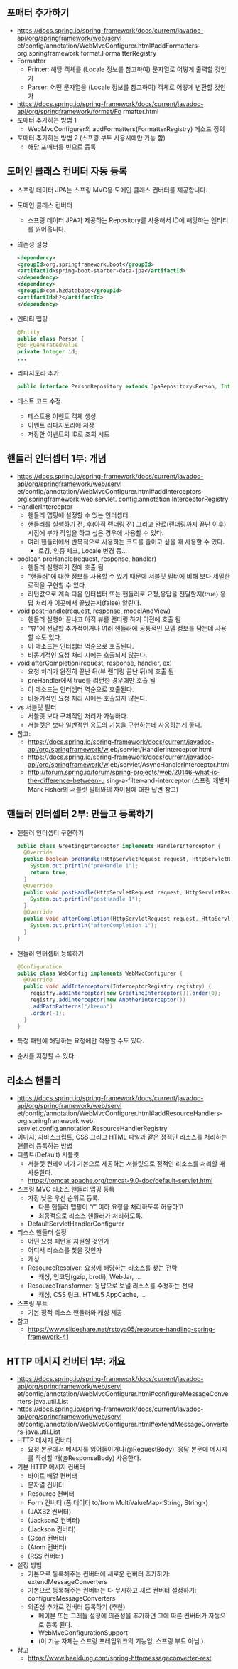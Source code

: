 ## 포매터 추가하기
- https://docs.spring.io/spring-framework/docs/current/javadoc-api/org/springframework/web/servl et/config/annotation/WebMvcConfigurer.html#addFormatters-org.springframework.format.Forma tterRegistry 
- Formatter 
    * Printer: 해당 객체를 (Locale 정보를 참고하여) 문자열로 어떻게 출력할 것인가
    * Parser: 어떤 문자열을 (Locale 정보를 참고하여) 객체로 어떻게 변환할 것인가 
- https://docs.spring.io/spring-framework/docs/current/javadoc-api/org/springframework/format/Fo rmatter.html 
- 포매터 추가하는 방법 1 
    * WebMvcConfigurer의 addFormatters(FormatterRegistry) 메소드 정의 
- 포매터 추가하는 방법 2 (스프링 부트 사용시에만 가능 함) 
    * 해당 포매터를 빈으로 등록

## 도메인 클래스 컨버터 자동 등록
- 스프링 데이터 JPA는 스프링 MVC용 도메인 클래스 컨버터를 제공합니다.
- 도메인 클래스 컨버터 
  * 스프링 데이터 JPA가 제공하는 Repository를 사용해서 ID에 해당하는 엔티티를 읽어옵니다. 
- 의존성 설정 

  ```xml
  <dependency> 
  <groupId>org.springframework.boot</groupId> 
  <artifactId>spring-boot-starter-data-jpa</artifactId> 
  </dependency> 
  <dependency> 
  <groupId>com.h2database</groupId> 
  <artifactId>h2</artifactId> 
  </dependency>
  ```

- 엔티티 맵핑 

  ```java
  @Entity 
  public class Person { 
  @Id @GeneratedValue 
  private Integer id; 
  ...
  
  ```

- 리파지토리 추가 

  ```java
  public interface PersonRepository extends JpaRepository<Person, Integer> { }
  ```

- 테스트 코드 수정 
  * 테스트용 이벤트 객체 생성 
  * 이벤트 리파지토리에 저장 
  * 저장한 이벤트의 ID로 조회 시도

## 핸들러 인터셉터 1부: 개념
- https://docs.spring.io/spring-framework/docs/current/javadoc-api/org/springframework/web/servl et/config/annotation/WebMvcConfigurer.html#addInterceptors-org.springframework.web.servlet. config.annotation.InterceptorRegistry 
- HandlerInterceptor 
  * 핸들러 맵핑에 설정할 수 있는 인터셉터 
  * 핸들러를 실행하기 전, 후(아직 랜더링 전) 그리고 완료(랜더링까지 끝난 이후) 시점에 부가 작업을 하고 싶은 경우에 사용할 수 있다. 
  * 여러 핸들러에서 반복적으로 사용하는 코드를 줄이고 싶을 때 사용할 수 있다. 
    * 로깅, 인증 체크, Locale 변경 등... 
- boolean preHandle(request, response, handler) 
  * 핸들러 실행하기 전에 호출 됨 
  * “핸들러"에 대한 정보를 사용할 수 있기 때문에 서블릿 필터에 비해 보다 세밀한 로직을 구현할 수 있다.
  * 리턴값으로 계속 다음 인터셉터 또는 핸들러로 요청,응답을 전달할지(true) 응답 처리가 이곳에서 끝났는지(false) 알린다. 
- void postHandle(request, response, modelAndView) 
  * 핸들러 실행이 끝나고 아직 뷰를 랜더링 하기 이전에 호출 됨 
  * “뷰"에 전달할 추가적이거나 여러 핸들러에 공통적인 모델 정보를 담는데 사용할 수도 있다. 
  * 이 메소드는 인터셉터 역순으로 호출된다. 
  * 비동기적인 요청 처리 시에는 호출되지 않는다.
- void afterCompletion(request, response, handler, ex) 
  * 요청 처리가 완전히 끝난 뒤(뷰 랜더링 끝난 뒤)에 호출 됨 
  * preHandler에서 true를 리턴한 경우에만 호출 됨
  * 이 메소드는 인터셉터 역순으로 호출된다. 
  * 비동기적인 요청 처리 시에는 호출되지 않는다. 
- vs 서블릿 필터
  * 서블릿 보다 구체적인 처리가 가능하다. 
  * 서블릿은 보다 일반적인 용도의 기능을 구현하는데 사용하는게 좋다. 
- 참고: 
  * https://docs.spring.io/spring-framework/docs/current/javadoc-api/org/springframework/w eb/servlet/HandlerInterceptor.html 
  * https://docs.spring.io/spring-framework/docs/current/javadoc-api/org/springframework/w eb/servlet/AsyncHandlerInterceptor.html
  * http://forum.spring.io/forum/spring-projects/web/20146-what-is-the-difference-between-u sing-a-filter-and-interceptor (스프링 개발자 Mark Fisher의 서블릿 필터와의 차이점에 대한 답변 참고)

## 핸들러 인터셉터 2부: 만들고 등록하기 
- 핸들러 인터셉터 구현하기 

  ```java
  public class GreetingInterceptor implements HandlerInterceptor { 
    @Override 
    public boolean preHandle(HttpServletRequest request, HttpServletResponse response, Object handler) throws Exception { 
      System.out.println("preHandle 1"); 
      return true; 
    } 
    @Override 
    public void postHandle(HttpServletRequest request, HttpServletResponse response, Object handler, ModelAndView modelAndView) throws Exception { 
      System.out.println("postHandle 1"); 
    } 
    @Override 
    public void afterCompletion(HttpServletRequest request, HttpServletResponse response, Object handler, Exception ex) throws Exception { 
      System.out.println("afterCompletion 1"); 
    } 
  }
  
  ```

- 핸들러 인터셉터 등록하기 

  ```java
  @Configuration 
  public class WebConfig implements WebMvcConfigurer { 
    @Override 
    public void addInterceptors(InterceptorRegistry registry) { 
      registry.addInterceptor(new GreetingInterceptor()).order(0); 
      registry.addInterceptor(new AnotherInterceptor()) 
      .addPathPatterns("/keeun") 
      .order(-1); 
    } 
  }
  
  ```

- 특정 패턴에 해당하는 요청에만 적용할 수도 있다. 
- 순서를 지정할 수 있다.

## 리소스 핸들러
- https://docs.spring.io/spring-framework/docs/current/javadoc-api/org/springframework/web/servl et/config/annotation/WebMvcConfigurer.html#addResourceHandlers-org.springframework.web. servlet.config.annotation.ResourceHandlerRegistry 
- 이미지, 자바스크립트, CSS 그리고 HTML 파일과 같은 정적인 리소스를 처리하는 핸들러 등록하는 방법 
- 디폴트(Default) 서블릿 
  * 서블릿 컨테이너가 기본으로 제공하는 서블릿으로 정적인 리소스를 처리할 때 사용한다. 
  * https://tomcat.apache.org/tomcat-9.0-doc/default-servlet.html 
- 스프링 MVC 리소스 핸들러 맵핑 등록 
  * 가장 낮은 우선 순위로 등록. 
    * 다른 핸들러 맵핑이 “/” 이하 요청을 처리하도록 허용하고 
    * 최종적으로 리소스 핸들러가 처리하도록. 
  * DefaultServletHandlerConfigurer 
- 리소스 핸들러 설정 
  * 어떤 요청 패턴을 지원할 것인가 
  * 어디서 리소스를 찾을 것인가 
  * 캐싱
  * ResourceResolver: 요청에 해당하는 리소스를 찾는 전략 
    * 캐싱, 인코딩(gzip, brotli), WebJar, ... 
  * ResourceTransformer: 응답으로 보낼 리소스를 수정하는 전략 
    * 캐싱, CSS 링크, HTML5 AppCache, ... 
- 스프링 부트 
  * 기본 정적 리소스 핸들러와 캐싱 제공 
- 참고 
  * https://www.slideshare.net/rstoya05/resource-handling-spring-framework-41

## HTTP 메시지 컨버터 1부: 개요 
- https://docs.spring.io/spring-framework/docs/current/javadoc-api/org/springframework/web/servl et/config/annotation/WebMvcConfigurer.html#configureMessageConverters-java.util.List 
- https://docs.spring.io/spring-framework/docs/current/javadoc-api/org/springframework/web/servl et/config/annotation/WebMvcConfigurer.html#extendMessageConverters-java.util.List 
- HTTP 메시지 컨버터 
  * 요청 본문에서 메시지를 읽어들이거나(@RequestBody), 응답 본문에 메시지를 작성할 때(@ResponseBody) 사용한다. 
- 기본 HTTP 메시지 컨버터 
  * 바이트 배열 컨버터 
  * 문자열 컨버터 
  * Resource 컨버터 
  * Form 컨버터 (폼 데이터 to/from MultiValueMap<String, String>) 
  * (JAXB2 컨버터) 
  * (Jackson2 컨버터) 
  * (Jackson 컨버터) 
  * (Gson 컨버터) 
  * (Atom 컨버터) 
  * (RSS 컨버터) 
- 설정 방법
  * 기본으로 등록해주는 컨버터에 새로운 컨버터 추가하기: extendMessageConverters
  * 기본으로 등록해주는 컨버터는 다 무시하고 새로 컨버터 설정하기: configureMessageConverters 
  * 의존성 추가로 컨버터 등록하기 (추천) 
    * 메이븐 또는 그래들 설정에 의존성을 추가하면 그에 따른 컨버터가 자동으로 등록 된다. 
    * WebMvcConfigurationSupport 
    * (이 기능 자체는 스프링 프레임워크의 기능임, 스프링 부트 아님.) 
- 참고 
  * https://www.baeldung.com/spring-httpmessageconverter-rest